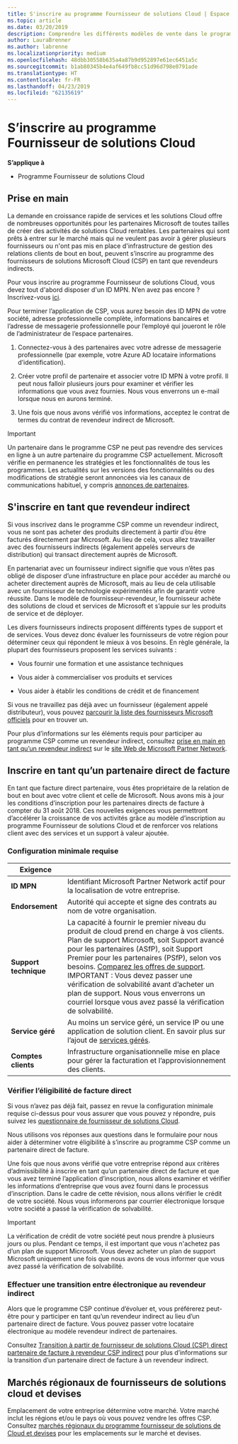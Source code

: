 ```yaml
---
title: S'inscrire au programme Fournisseur de solutions Cloud | Espace partenaires
ms.topic: article
ms.date: 03/20/2019
description: Comprendre les différents modèles de vente dans le programme Fournisseur de solutions Cloud et déterminer celui qui convient le mieux à votre entreprise.
author: LauraBrenner
ms.author: labrenne
ms.localizationpriority: medium
ms.openlocfilehash: 48dbb30558b635a4a87b9d952897e61ec6451a5c
ms.sourcegitcommit: b1ab80345b4e4af649fb8cc51d96d798e0791ade
ms.translationtype: HT
ms.contentlocale: fr-FR
ms.lasthandoff: 04/23/2019
ms.locfileid: "62135619"
---
```

# <a name="enroll-in-the-cloud-solution-provider-program"></a>S’inscrire au programme Fournisseur de solutions Cloud

**S’applique à**

- Programme Fournisseur de solutions Cloud  

## <a name="get-started"></a>Prise en main

La demande en croissance rapide de services et les solutions Cloud offre de nombreuses opportunités pour les partenaires Microsoft de toutes tailles de créer des activités de solutions Cloud rentables. Les partenaires qui sont prêts à entrer sur le marché mais qui ne veulent pas avoir à gérer plusieurs fournisseurs ou n'ont pas mis en place d'infrastructure de gestion des relations clients de bout en bout, peuvent s’inscrire au programme des fournisseurs de solutions Microsoft Cloud (CSP) en tant que revendeurs indirects.

Pour vous inscrire au programme Fournisseur de solutions Cloud, vous devez tout d'abord disposer d'un ID MPN. N’en avez pas encore ? Inscrivez-vous [ici](https://epe.mspartner.microsoft.com/EPE/portal/en-US?partnerid=).

Pour terminer l’application de CSP, vous aurez besoin des ID MPN de votre société, adresse professionnelle complète, informations bancaires et l’adresse de messagerie professionnelle pour l’employé qui joueront le rôle de l’administrateur de l’espace partenaires.

1. Connectez-vous à des partenaires avec votre adresse de messagerie professionnelle (par exemple, votre Azure AD locataire informations d’identification).

2. Créer votre profil de partenaire et associer votre ID MPN à votre profil.
Il peut nous falloir plusieurs jours pour examiner et vérifier les informations que vous avez fournies. Nous vous enverrons un e-mail lorsque nous en aurons terminé.

3. Une fois que nous avons vérifié vos informations, acceptez le contrat de termes du contrat de revendeur indirect de Microsoft.

> [!IMPORTANT]  
> Un partenaire dans le programme CSP ne peut pas revendre des services en ligne à un autre partenaire du programme CSP actuellement. Microsoft vérifie en permanence les stratégies et les fonctionnalités de tous les programmes. Les actualités sur les versions des fonctionnalités ou des modifications de stratégie seront annoncées via les canaux de communications habituel, y compris [annonces de partenaires](https://partner.microsoft.com/en-us/pcv/announcements).

## <a name="enroll-as-an-indirect-reseller"></a>S'inscrire en tant que revendeur indirect

Si vous inscrivez dans le programme CSP comme un revendeur indirect, vous ne sont pas acheter des produits directement à partir d’ou être facturés directement par Microsoft. Au lieu de cela, vous allez travailler avec des fournisseurs indirects (également appelés serveurs de distribution) qui transact directement auprès de Microsoft.

En partenariat avec un fournisseur indirect signifie que vous n’êtes pas obligé de disposer d’une infrastructure en place pour accéder au marché ou acheter directement auprès de Microsoft, mais au lieu de cela utilisable avec un fournisseur de technologie expérimentés afin de garantir votre réussite. Dans le modèle de fournisseur-revendeur, le fournisseur achète des solutions de cloud et services de Microsoft et s’appuie sur les produits de service et de déployer.

Les divers fournisseurs indirects proposent différents types de support et de services. Vous devez donc évaluer les fournisseurs de votre région pour déterminer ceux qui répondent le mieux à vos besoins. En règle générale, la plupart des fournisseurs proposent les services suivants :

- Vous fournir une formation et une assistance techniques

- Vous aider à commercialiser vos produits et services

- Vous aider à établir les conditions de crédit et de financement

Si vous ne travaillez pas déjà avec un fournisseur (également appelé distributeur), vous pouvez [parcourir la liste des fournisseurs Microsoft officiels](https://partnercenter.microsoft.com/partner/find-a-provider) pour en trouver un.

Pour plus d’informations sur les éléments requis pour participer au programme CSP comme un revendeur indirect, consultez [prise en main en tant qu’un revendeur indirect](https://partner.microsoft.com/cloud-solution-provider/whats-required) sur le [site Web de Microsoft Partner Network](https://partner.microsoft.com/). 

## <a name="enroll-as-a-direct-bill-partner"></a>Inscrire en tant qu’un partenaire direct de facture

En tant que facture direct partenaire, vous êtes propriétaire de la relation de bout en bout avec votre client et celle de Microsoft. Nous avons mis à jour les conditions d’inscription pour les partenaires directs de facture à compter du 31 août 2018. Ces nouvelles exigences vous permettront d’accélérer la croissance de vos activités grâce au modèle d’inscription au programme Fournisseur de solutions Cloud et de renforcer vos relations client avec des services et un support à valeur ajoutée. 

### <a name="minimum-requirements"></a>Configuration minimale requise

|**Exigence**|                             |
|--------------------------------|--------------------------------------------------------------|
|**ID MPN**   |Identifiant Microsoft Partner Network actif pour la localisation de votre entreprise.    |
|**Endorsement**   |Autorité qui accepte et signe des contrats au nom de votre organisation.|
|**Support technique**   |La capacité à fournir le premier niveau du produit de cloud prend en charge à vos clients. <br>Plan de support Microsoft, soit Support avancé pour les partenaires (ASfP), soit Support Premier pour les partenaires (PSfP), selon vos besoins. [Comparez les offres de support](https://partner.microsoft.com/en-US/support/partnersupport).<br> IMPORTANT : Vous devez passer une vérification de solvabilité avant d’acheter un plan de support. Nous vous enverrons un courriel lorsque vous avez passé la vérification de solvabilité. |
|**Service géré**   |Au moins un service géré, un service IP ou une application de solution client. En savoir plus sur l’ajout de [services gérés](https://partner.microsoft.com/en-US/business-opportunities/managed-services-provider).|
|**Comptes clients** |Infrastructure organisationnelle mise en place pour gérer la facturation et l’approvisionnement des clients.

### <a name="verify-direct-bill-eligibility"></a>Vérifier l’éligibilité de facture direct

Si vous n’avez pas déjà fait, passez en revue la configuration minimale requise ci-dessus pour vous assurer que vous pouvez y répondre, puis suivez les [questionnaire de fournisseur de solutions Cloud](https://partner.microsoft.com/cloud-solution-provider/assessment).

Nous utilisons vos réponses aux questions dans le formulaire pour nous aider à déterminer votre éligibilité à s’inscrire au programme CSP comme un partenaire direct de facture.

Une fois que nous avons vérifié que votre entreprise répond aux critères d’admissibilité à inscrire en tant qu’un partenaire direct de facture et que vous avez terminé l’application d’inscription, nous allons examiner et vérifier les informations d’entreprise que vous avez fourni dans le processus d’inscription. Dans le cadre de cette révision, nous allons vérifier le crédit de votre société. Nous vous informerons par courrier électronique lorsque votre société a passé la vérification de solvabilité.

>[!IMPORTANT]
>La vérification de crédit de votre société peut nous prendre à plusieurs jours ou plus. Pendant ce temps, il est important que vous n'achetez pas d’un plan de support Microsoft. Vous devez acheter un plan de support Microsoft uniquement une fois que nous avons de vous informer que vous avez passé la vérification de solvabilité.

### <a name="transition-from-direct-bill-to-indirect-reseller"></a>Effectuer une transition entre électronique au revendeur indirect

Alors que le programme CSP continue d’évoluer et, vous préférerez peut-être pour y participer en tant qu’un revendeur indirect au lieu d’un partenaire direct de facture. Vous pouvez passer votre locataire électronique au modèle revendeur indirect de partenaires.

Consultez [Transition à partir de fournisseur de solutions Cloud (CSP) direct partenaire de facture à revendeur CSP indirect](transition-direct-to-indirect.md) pour plus d’informations sur la transition d’un partenaire direct de facture à un revendeur indirect.

## <a name="csp-regional-markets-and-currencies"></a>Marchés régionaux de fournisseurs de solutions cloud et devises

Emplacement de votre entreprise détermine votre marché. Votre marché inclut les régions et/ou le pays où vous pouvez vendre les offres CSP. Consultez [marchés régionaux du programme fournisseur de solutions de Cloud et devises](regional-authorization-overview.md) pour les emplacements sur le marché et devises.

